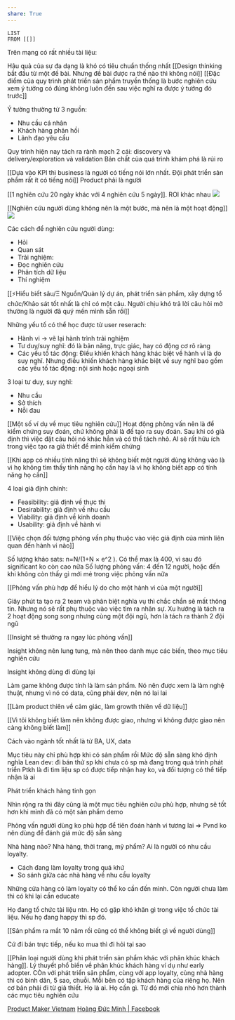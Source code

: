 ```yaml
---
share: True
---
```

```dataview
LIST
FROM [[]]
```

Trên mạng có rất nhiều tài liệu: 

Hậu quả của sự đa dạng là khó có tiêu chuẩn thống nhất 
[[Design thinking bắt đầu từ một đề bài. Nhưng đề bài được ra thế nào thì không nói]]
[[Đặc điểm của quy trình phát triển sản phẩm truyền thống là bước nghiên cứu xem ý tưởng có đúng không luôn đến sau việc nghĩ ra được ý tưởng đó trước]]

Ý tưởng thường từ 3 nguồn:
- Nhu cầu cá nhân
- Khách hàng phản hồi
- Lãnh đạo yêu cầu

Quy trình hiện nay tách ra rành mạch 2 cái: discovery và delivery/exploration và validation
Bản chất của quá trình khám phá là rủi ro

[[Dựa vào KPI thì business là người có tiếng nói lớn nhất. Đội phát triển sản phẩm rất ít có tiếng nói]]
Product phải là người 

[[1 nghiên cứu 20 ngày khác với 4 nghiên cứu 5 ngày]]. ROI khác nhau
![](https://i.imgur.com/lE5pZFO.png)

[[Nghiên cứu người dùng không nên là một bước, mà nên là một hoạt động]]
![](https://images.prismic.io/superpupertest/38b1e49d-80e7-43e5-b92c-4ba4971eb35b_Frame+2541.png?auto=compress,format)  

Các cách để nghiên cứu người dùng:
- Hỏi
- Quan sát
- Trải nghiệm: 
- Đọc nghiên cứu
- Phân tích dữ liệu
- Thí nghiệm

[[⚡Hiểu biết sâu/Ξ Nguồn/Quản lý dự án, phát triển sản phẩm, xây dựng tổ chức/Khảo sát tốt nhất là chỉ có một câu. Người chịu khó trả lời câu hỏi mở thường là người đã quý mến mình sẵn rồi]]

Những yếu tố có thể học được từ user reserach:
- Hành vi → vẽ lại hành trình trải nghiệm
- Tư duy/suy nghĩ: đó là bản năng, trực giác, hay có động cơ rõ ràng
- Các yếu tố tác động: 
Điều khiến khách hàng khác biệt về hành vi là do suy nghĩ. Nhưng điều khiến khách hàng khác  biệt về suy nghĩ bao gồm các yếu tố tác động: nội sinh hoặc ngoại sinh

3 loại tư duy, suy nghĩ:
- Nhu cầu
- Sở thích
- Nỗi đau

[[Một số ví dụ về mục tiêu nghiên cứu]]
Hoạt động phỏng vấn nên là để kiểm chứng suy đoán, chứ không phải là để tạo ra suy đoán. Sau khi có giả định thì việc đặt câu hỏi nó khác hẳn và có thể tách nhỏ.
AI sẽ rất hữu ích trong việc tạo ra giả thiết để mình kiểm chứng

[[Khi app có nhiều tính năng thì sẽ không biết một người dùng không vào là vì họ không tìm thấy tính năng họ cần hay là vì họ không biết app có tính năng họ cần]]

4 loại giả định chính:
- Feasibility: giả định về thực thi
- Desirability: giả định về nhu cầu
- Viability: giả định về kinh doanh
- Usability: giả định về hành vi

[[Việc chọn đối tượng phỏng vấn phụ thuộc vào việc giả định của mình liên quan đến hành vi nào]]

Số lượng khảo sats: n=N/(1+N × e^2 ). Có thể max là 400, vì sau đó significant ko còn cao nữa
Số lượng phỏng vấn: 4 đến 12 người, hoặc đến khi không còn thấy gì mới mẻ trong việc phỏng vấn nữa

[[Phỏng vấn phù hợp để hiểu lý do cho một hành vi của một người]]

Giây phút ta tạo ra 2 team và phân biệt nghĩa vụ thì chắc chắn sẽ mất thông tin. Nhưng nó sẽ rất phụ thuộc vào việc tìm ra nhân sự. Xu hướng là tách ra 2 hoạt động song song nhưng cùng một đội ngũ, hơn là tách ra thành 2 đội ngũ

[[Insight sẽ thường ra ngay lúc phỏng vấn]]

Insight không nên lung tung, mà nên theo danh mục các biến, theo mục tiêu nghiên cứu

Insight không dùng đi dùng lại

Làm game không được tính là làm sản phẩm. Nó nên được xem là làm nghệ thuật, nhưng vì nó có data, cũng phải dev, nên nó lai lai

[[Làm product thiên về cảm giác, làm growth thiên về dữ liệu]]

[[Vì tôi không biết làm nên không được giao, nhưng vì không được giao nên càng không biết làm]]

Cách vào ngành tốt nhất là từ BA, UX, data

Mục tiêu này chỉ phù hợp khi có sản phẩm rồi
Mức độ sẵn sàng khó định nghĩa
Lean dev: đi bán thử sp khi chưa có sp mà đang trong quá trình phát triển
Ptkh là đi tìm liệu sp có được tiếp nhận hay ko, và đối tượng có thể tiếp nhận là ai

Phát triển khách hàng tinh gọn

Nhìn rộng ra thì đây cũng là một mục tiêu nghiên cứu phù hợp, nhưng sẽ tốt hơn khi mình đã có một sản phẩm demo

Phỏng vấn người dùng ko phù hợp để tiên đoán hành vi tương lai ⇒ Pvnd ko nên dùng để đánh giá mức độ sẵn sàng

Nhà hàng nào? Nhà hàng, thời trang, mỹ phẩm? Ai là người có nhu cầu loyalty.
- Cách đang làm loyalty trong quá khứ
- So sánh giữa các nhà hàng về nhu cầu loyalty

Những cửa hàng có làm loyalty có thể ko cần đến mình. Còn người chưa làm thì có khi lại cần educate



Họ đang tổ chức tài liệu ntn. Họ có gặp khó khăn gì trong việc tổ chức tài liệu. Nếu họ đang happy thì sp đó.

[[Sản phẩm ra mắt 10 năm rồi cũng có thể không biết gì về người dùng]]

Cứ đi bán trực tiếp, nếu ko mua thì đi hỏi tại sao

[[Phân loại người dùng khi phát triển sản phẩm khác với phân khúc khách hàng]]. Lý thuyết phổ biến về phân khúc khách hàng ví dụ như early adopter. CÒn với phát triển sản phẩm, cùng với app loyalty, cùng nhà hàng thì có bình dân, 5 sao, chuỗi. Mỗi bên có tập khách hàng của riêng họ. 
Nên cơ bản phải đi từ giả thiết. Họ là ai. Họ cần gì. Từ đó mới chia nhỏ hơn thành các mục tiêu nghiên cứu

[Product Maker Vietnam](https://zalo.me/g/chxnnm846)
[Hoàng Đức Minh | Facebook](https://www.facebook.com/minh5e)
